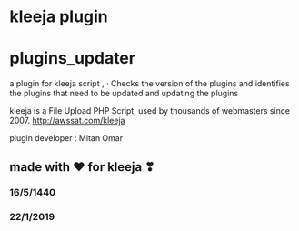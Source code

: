 # kleeja plugin
# plugins_updater
a plugin for kleeja script , · Checks the version of the plugins and identifies the plugins that need to be updated and updating the plugins

kleeja is a File Upload PHP Script, used by thousands of webmasters since 2007. http://awssat.com/kleeja

plugin developer : Mitan Omar


## made with ❤ for kleeja ❣

### 	16/5/1440
###   22/1/2019
